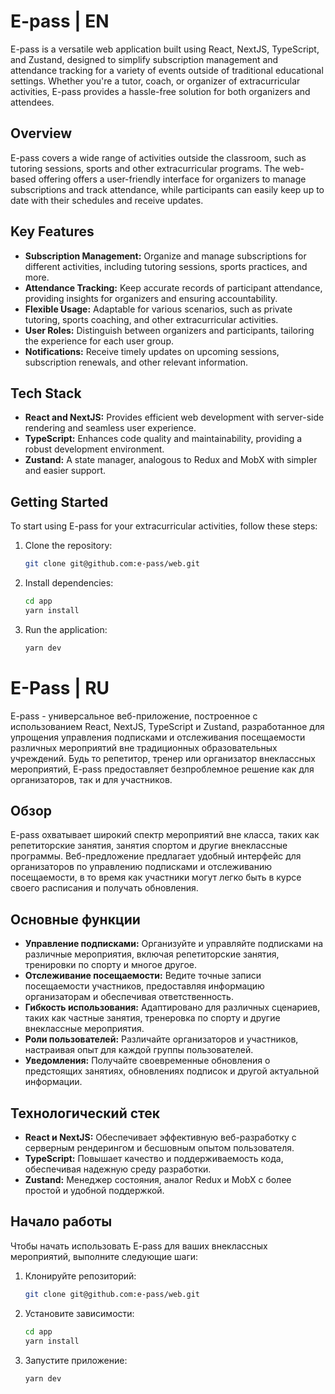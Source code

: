 # E-pass | EN

E-pass is a versatile web application built using React, NextJS, TypeScript, and Zustand, designed to simplify subscription management and attendance tracking for a variety of events outside of traditional educational settings. 
Whether you're a tutor, coach, or organizer of extracurricular activities, E-pass provides a hassle-free solution for both organizers and attendees.

## Overview

E-pass covers a wide range of activities outside the classroom, such as tutoring sessions, sports and other extracurricular programs. 
The web-based offering offers a user-friendly interface for organizers to manage subscriptions and track attendance, while participants can easily keep up to date with their schedules and receive updates.

## Key Features

- **Subscription Management:** Organize and manage subscriptions for different activities, including tutoring sessions, sports practices, and more.
- **Attendance Tracking:** Keep accurate records of participant attendance, providing insights for organizers and ensuring accountability.
- **Flexible Usage:** Adaptable for various scenarios, such as private tutoring, sports coaching, and other extracurricular activities.
- **User Roles:** Distinguish between organizers and participants, tailoring the experience for each user group.
- **Notifications:** Receive timely updates on upcoming sessions, subscription renewals, and other relevant information.

## Tech Stack

- **React and NextJS:** Provides efficient web development with server-side rendering and seamless user experience.
- **TypeScript:** Enhances code quality and maintainability, providing a robust development environment.
- **Zustand:** A state manager, analogous to Redux and MobX with simpler and easier support.


## Getting Started

To start using E-pass for your extracurricular activities, follow these steps:

1. Clone the repository:

   ```bash
   git clone git@github.com:e-pass/web.git
   ```

2. Install dependencies:

   ```bash
   cd app
   yarn install
   ```

3. Run the application:

   ```bash
   yarn dev
   ```


# E-Pass | RU

E-pass - универсальное веб-приложение, построенное с использованием React, NextJS, TypeScript и Zustand, разработанное для упрощения управления подписками и отслеживания посещаемости различных мероприятий вне традиционных образовательных учреждений. Будь то репетитор, тренер или организатор внеклассных мероприятий, E-pass предоставляет безпроблемное решение как для организаторов, так и для участников.

## Обзор

E-pass охватывает широкий спектр мероприятий вне класса, таких как репетиторские занятия, занятия спортом и другие внеклассные программы. Веб-предложение предлагает удобный интерфейс для организаторов по управлению подписками и отслеживанию посещаемости, в то время как участники могут легко быть в курсе своего расписания и получать обновления.

## Основные функции

- **Управление подписками:** Организуйте и управляйте подписками на различные мероприятия, включая репетиторские занятия, тренировки по спорту и многое другое.
- **Отслеживание посещаемости:** Ведите точные записи посещаемости участников, предоставляя информацию организаторам и обеспечивая ответственность.
- **Гибкость использования:** Адаптировано для различных сценариев, таких как частные занятия, тренеровка по спорту и другие внеклассные мероприятия.
- **Роли пользователей:** Различайте организаторов и участников, настраивая опыт для каждой группы пользователей.
- **Уведомления:** Получайте своевременные обновления о предстоящих занятиях, обновлениях подписок и другой актуальной информации.

## Технологический стек

- **React и NextJS:** Обеспечивает эффективную веб-разработку с серверным рендерингом и бесшовным опытом пользователя.
- **TypeScript:** Повышает качество и поддерживаемость кода, обеспечивая надежную среду разработки.
- **Zustand:** Менеджер состояния, аналог Redux и MobX с более простой и удобной поддержкой.

## Начало работы

Чтобы начать использовать E-pass для ваших внеклассных мероприятий, выполните следующие шаги:

1. Клонируйте репозиторий:

   ```bash
   git clone git@github.com:e-pass/web.git
   ```

2. Установите зависимости:

   ```bash
   cd app
   yarn install
   ```

3. Запустите приложение:

   ```bash
   yarn dev
   ```

